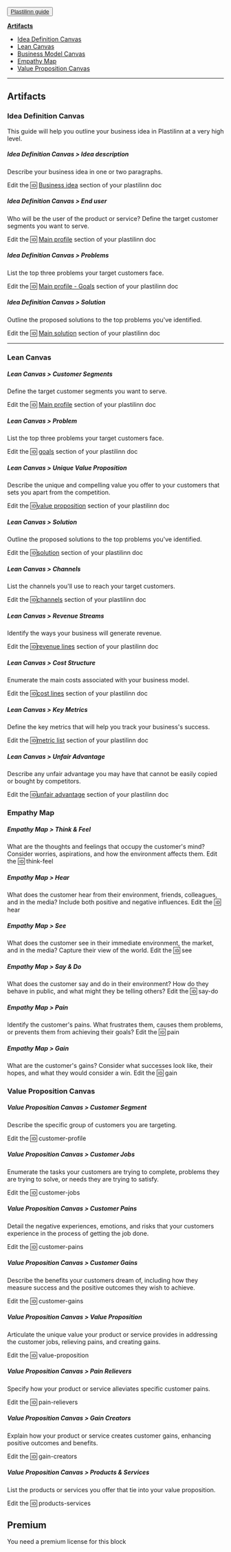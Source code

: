 <button class="btn btn-primary btn-outline bg-base-200 p-2 rounded">
    <a href="https://plastilinn.com/#/pages/guide" target="_blank"></i> Plastilinn guide</a>
</button>

**[Artifacts](#artifacts)**
- [Idea Definition Canvas](idea-definition-canvas)
- [Lean Canvas](#lean-canvas)
- [Business Model Canvas](#business-model-canvas)
- [Empathy Map](#empathy-map)
- [Value Proposition Canvas](#value-proposition-canvas)

---

<span id="artifacts"></span>
## Artifacts

<span id="idea-definition-canvas"></span>
### Idea Definition Canvas

This guide will help you outline your business idea in Plastilinn at a very high level.

##### Idea Definition Canvas > Idea description

Describe your business idea in one or two paragraphs.

Edit the 🆔 [Business idea](<#Business idea>) section of your plastilinn doc

##### Idea Definition Canvas > End user

Who will be the user of the product or service? Define the target customer segments you want to serve.

Edit the 🆔 [Main profile](<#Main profile>) section of your plastilinn doc

##### Idea Definition Canvas > Problems

List the top three problems your target customers face.

Edit the 🆔 [Main profile - Goals](<#Main profile - Goals>) section of your plastilinn doc

##### Idea Definition Canvas > Solution

Outline the proposed solutions to the top problems you've identified.

Edit the 🆔 [Main solution](<#Main solution>) section of your plastilinn doc

---

### Lean Canvas

##### Lean Canvas > Customer Segments

Define the target customer segments you want to serve.

Edit the 🆔 [Main profile](<#profile Main profile>) section of your plastilinn doc

##### Lean Canvas > Problem

List the top three problems your target customers face.

Edit the 🆔 [goals](<#Main profile - Goals>) section of your plastilinn doc

##### Lean Canvas > Unique Value Proposition

Describe the unique and compelling value you offer to your customers that sets you apart from the competition.

Edit the 🆔[value proposition](<#Main profile - Value proposition>) section of your plastilinn doc

##### Lean Canvas > Solution

Outline the proposed solutions to the top problems you've identified.

Edit the 🆔[solution](<#Main Solution - Solution>) section of your plastilinn doc

##### Lean Canvas > Channels

List the channels you'll use to reach your target customers.

Edit the 🆔[channels](<#Main profile - Channels>) section of your plastilinn doc

##### Lean Canvas > Revenue Streams

Identify the ways your business will generate revenue.

Edit the 🆔[revenue lines](<#Revenue lines>) section of your plastilinn doc

##### Lean Canvas > Cost Structure

Enumerate the main costs associated with your business model.

Edit the 🆔[cost lines](<#Cost lines>) section of your plastilinn doc

##### Lean Canvas > Key Metrics

Define the key metrics that will help you track your business's success.

Edit the 🆔[metric list](<#Metric list>) section of your plastilinn doc

##### Lean Canvas > Unfair Advantage

Describe any unfair advantage you may have that cannot be easily copied or bought by competitors.

Edit the 🆔[unfair advantage](<#Unfair advantage>) section of your plastilinn doc

### Empathy Map

##### Empathy Map > Think & Feel

What are the thoughts and feelings that occupy the customer's mind? Consider worries, aspirations, and how the environment affects them.
Edit the 🆔 think-feel

##### Empathy Map > Hear

What does the customer hear from their environment, friends, colleagues, and in the media? Include both positive and negative influences.
Edit the 🆔 hear

##### Empathy Map > See

What does the customer see in their immediate environment, the market, and in the media? Capture their view of the world.
Edit the 🆔 see

##### Empathy Map > Say & Do

What does the customer say and do in their environment? How do they behave in public, and what might they be telling others?
Edit the 🆔 say-do

##### Empathy Map > Pain

Identify the customer's pains. What frustrates them, causes them problems, or prevents them from achieving their goals?
Edit the 🆔 pain

##### Empathy Map > Gain

What are the customer's gains? Consider what successes look like, their hopes, and what they would consider a win.
Edit the 🆔 gain

### Value Proposition Canvas

##### Value Proposition Canvas > Customer Segment

Describe the specific group of customers you are targeting.

Edit the 🆔 customer-profile

##### Value Proposition Canvas > Customer Jobs

Enumerate the tasks your customers are trying to complete, problems they are trying to solve, or needs they are trying to satisfy.

Edit the 🆔 customer-jobs

##### Value Proposition Canvas > Customer Pains

Detail the negative experiences, emotions, and risks that your customers experience in the process of getting the job done.

Edit the 🆔 customer-pains

##### Value Proposition Canvas > Customer Gains

Describe the benefits your customers dream of, including how they measure success and the positive outcomes they wish to achieve.

Edit the 🆔 customer-gains

##### Value Proposition Canvas > Value Proposition

Articulate the unique value your product or service provides in addressing the customer jobs, relieving pains, and creating gains.

Edit the 🆔 value-proposition

##### Value Proposition Canvas > Pain Relievers

Specify how your product or service alleviates specific customer pains.

Edit the 🆔 pain-relievers

##### Value Proposition Canvas > Gain Creators

Explain how your product or service creates customer gains, enhancing positive outcomes and benefits.

Edit the 🆔 gain-creators

##### Value Proposition Canvas > Products & Services

List the products or services you offer that tie into your value proposition.

Edit the 🆔 products-services

<span id="premium"></span>
## Premium

You need a premium license for this block